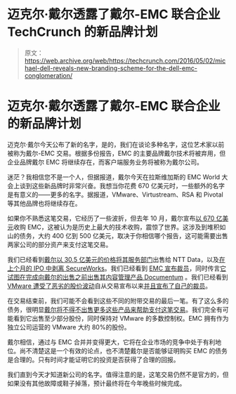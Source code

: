 # 迈克尔·戴尔透露了戴尔-EMC 联合企业 TechCrunch 的新品牌计划

> 原文：<https://web.archive.org/web/https://techcrunch.com/2016/05/02/michael-dell-reveals-new-branding-scheme-for-the-dell-emc-conglomeration/>

# 迈克尔·戴尔透露了戴尔-EMC 联合企业的新品牌计划

迈克尔·戴尔今天公布了新的名字，是的，我们在谈论多种名字，这位艺术家以前被称为戴尔-EMC 交易。根据多份报告，EMC 的主要品牌戴尔技术将被弃用，但企业品牌戴尔 EMC 将继续存在，而客户端服务业务将被称为戴尔公司。

迷茫？我相信您不是一个人，但据报道，戴尔今天在拉斯维加斯的 EMC World 大会上谈到这些新品牌时非常兴奋。我想当你花费 670 亿美元时，一些额外的名字是有意义的——更多的名字。据报道，VMware、Virtustream、RSA 和 Pivotal 等其他品牌也将继续存在。

如果你不熟悉这笔交易，它经历了一些波折，但去年 10 月，戴尔宣布[以 670 亿美元](https://web.archive.org/web/20221208212343/https://beta.techcrunch.com/2015/10/12/dell-buys-emc-for-67b-in-largest-deal-in-tech-history/)收购 EMC，这被认为是历史上最大的技术收购，震惊了世界。这涉及到堆积如山的债务，大约 400 亿到 500 亿美元，取决于你相信哪个报告，这可能需要出售两家公司的部分资产来支付这笔交易。

我们已经看到[戴尔以 30.5 亿美元的价格将其服务部门](https://web.archive.org/web/20221208212343/https://beta.techcrunch.com/2016/03/28/ntt-to-buy-dells-services-division-for-3-05-billion/)出售给 NTT Data，以及[在上个月的 IPO 中剥离 SecureWorks](https://web.archive.org/web/20221208212343/https://beta.techcrunch.com/2016/04/22/dells-secureworks-stumbles-in-first-tech-ipo-of-the-year/)。我们已经看到 [EMC 宣布裁员](https://web.archive.org/web/20221208212343/https://beta.techcrunch.com/2016/01/08/emc-confirms-layoffs-as-cost-cutting-measures-begin-ahead-of-dell-sale/)，同时传言[它试图在完成向戴尔的出售之前出售其内容管理产品 Documentum](https://web.archive.org/web/20221208212343/https://beta.techcrunch.com/2016/04/08/rumors-swirl-emc-wants-to-dump-documentum-ahead-of-dell-acquisition/) 。我们已经看到 [VMware 遭受了恶劣的股价波动](https://web.archive.org/web/20221208212343/https://beta.techcrunch.com/2015/11/28/dell-emc-deal-facing-issues-on-multiple-fronts/)自从交易宣布以来[并且宣布了自己的裁员](https://web.archive.org/web/20221208212343/https://beta.techcrunch.com/2016/01/26/vmware-confirms-layoffs-in-earnings-statement-as-it-prepares-for-dell-acquisition/)。

在交易结束前，我们可能不会看到这些不同的附带交易的最后一笔。有了这么多的债务，很明显[戴尔将不得不出售更多这些产品来帮助支付这笔交易](https://web.archive.org/web/20221208212343/https://beta.techcrunch.com/2015/10/14/dell-needs-to-decide-what-to-keep-and-what-to-sell-after-emc-deal/)。我们完全有可能看到它出售至少部分股份，同时保持对 VMware 的多数控制权。EMC 拥有作为独立公司运营的 VMware 大约 80%的股份。

戴尔相信，通过与 EMC 合并并变得更大，它将在企业市场的竞争中处于有利地位。尚不清楚这是一个有效的论点，也不清楚戴尔是否能够证明购买 EMC 的债务是合理的。只有时间才能证明它的投资是否获得了合理的回报。

我们直到今天才知道新公司的名字。值得注意的是，这笔交易仍然不是官方的，但如果没有其他故障或鞋子掉落，预计最终将在今年晚些时候完成。